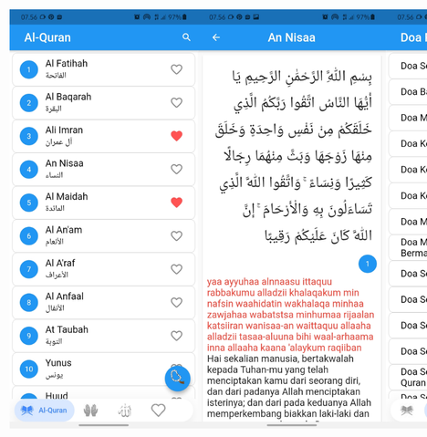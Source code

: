 <div style= "display:flex";flex-wrap:wrap>
  <img src="Portfolio/Screenshot_20211221-075644.jpg" width="330">
  <img src="Portfolio/Screenshot_20211221-075648.jpg" width="330">
  <img src="Portfolio/Screenshot_20211221-075655.jpg" width="330">
  <img src="Portfolio/Screenshot_20211221-075658.jpg" width="330">
  <img src="Portfolio/Screenshot_20211221-075705.jpg" width="330">
  <img src="Portfolio/Screenshot_20211221-075709.jpg" width="330">
  
</div>

